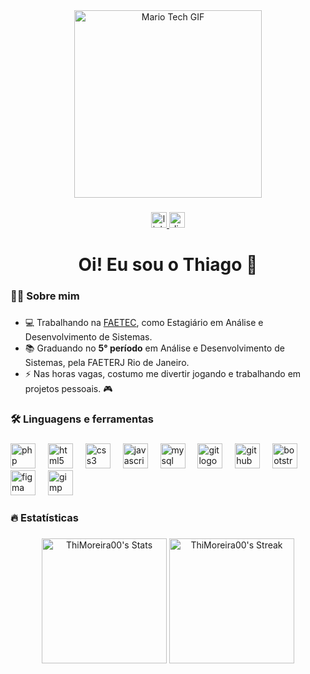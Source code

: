 <div align="center">
  <img height="300" src="https://user-images.githubusercontent.com/74038190/225813708-98b745f2-7d22-48cf-9150-083f1b00d6c9.gif" alt="Mario Tech GIF" />
</div>

###

<div align="center">
  <a href="https://www.linkedin.com/in/thiagomoreira00/" target="_blank">
    <img src="https://img.shields.io/static/v1?message=LinkedIn&logo=linkedin&label=&color=0077B5&logoColor=white&labelColor=&style=for-the-badge" height="25" alt="linkedin logo"  />
  </a>
  <a href="https://discord.com/channels/@me/767597405117612053" target="_blank">
    <img src="https://img.shields.io/static/v1?message=Discord&logo=discord&label=&color=161CBB&logoColor=white&labelColor=&style=for-the-badge" height="25" alt="discord logo"  />
  </a>
</div>

###

<h1 align="center">Oi! Eu sou o Thiago 👋</h1>

###

<h3 align="left">👩‍💻  Sobre mim</h3>

###

* 💻 Trabalhando na [FAETEC](https://www.faetec.rj.gov.br), como Estagiário em Análise e Desenvolvimento de Sistemas.
* 📚 Graduando no <b>5° período</b> em Análise e Desenvolvimento de Sistemas, pela FAETERJ Rio de Janeiro.
* ⚡ Nas horas vagas, costumo me divertir jogando e trabalhando em projetos pessoais. 🎮

###

<h3 align="left">🛠 Linguagens e ferramentas</h3>

###

<div align="left">
  <img src="https://cdn.jsdelivr.net/gh/devicons/devicon/icons/php/php-original.svg" height="40" alt="php logo"  />
  <img width="12" />
  <img src="https://cdn.jsdelivr.net/gh/devicons/devicon/icons/html5/html5-original.svg" height="40" alt="html5 logo"  />
  <img width="12" />
  <img src="https://cdn.jsdelivr.net/gh/devicons/devicon/icons/css3/css3-original.svg" height="40" alt="css3 logo"  />
  <img width="12" />
  <img src="https://cdn.jsdelivr.net/gh/devicons/devicon/icons/javascript/javascript-plain.svg" height="40" alt="javascript logo"  />
  <img width="12" />
  <img src="https://cdn.jsdelivr.net/gh/devicons/devicon/icons/mysql/mysql-original.svg" height="40" alt="mysql logo"  />
  <img width="12" />
  <img src="https://cdn.jsdelivr.net/gh/devicons/devicon/icons/git/git-original.svg" height="40" alt="git logo"  />
  <img width="12" />
  <img src="https://cdn.jsdelivr.net/gh/devicons/devicon/icons/github/github-original.svg" height="40" alt="github logo"  />
  <img width="12" />
  <img src="https://cdn.jsdelivr.net/gh/devicons/devicon/icons/bootstrap/bootstrap-original.svg" height="40" alt="bootstrap logo"  />
  <img width="12" />
  <img src="https://cdn.jsdelivr.net/gh/devicons/devicon/icons/figma/figma-original.svg" height="40" alt="figma logo"  />
  <img width="12" />
  <img src="https://cdn.jsdelivr.net/gh/devicons/devicon/icons/gimp/gimp-original.svg" height="40" alt="gimp logo"  />
</div>

###

<h3 align="left">🔥   Estatísticas</h3>

###

<div align="center">
  <img src="https://github-readme-stats-two-mu-81.vercel.app/api/top-langs?username=ThiMoreira00&layout=compact&langs_count=8&locale=pt-br&theme=dark&hide_border=true" alt="ThiMoreira00's Stats" height="200"  />
  <img src="https://github-readme-streak-stats-silk-one.vercel.app?user=ThiMoreira00&theme=dark&hide_border=true&locale=pt_BR" alt="ThiMoreira00's Streak" height="200" />
</div>

##
